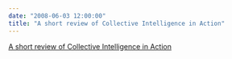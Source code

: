 ```yaml
---
date: "2008-06-03 12:00:00"
title: "A short review of Collective Intelligence in Action"
---
```


[A short review of Collective Intelligence in Action](/lemire/blog/2008/06-03-a-short-review-of-collective-intelligence-in-action)

